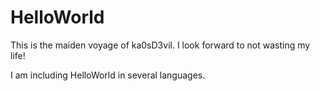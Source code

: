 # HelloWorld

This is the maiden voyage of ka0sD3vil. I look forward to not wasting my life!

I am including HelloWorld in several languages.




